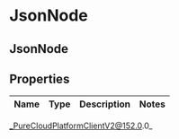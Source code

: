 # JsonNode

## JsonNode

## Properties

|Name | Type | Description | Notes|
|------------ | ------------- | ------------- | -------------|



_PureCloudPlatformClientV2@152.0.0_

